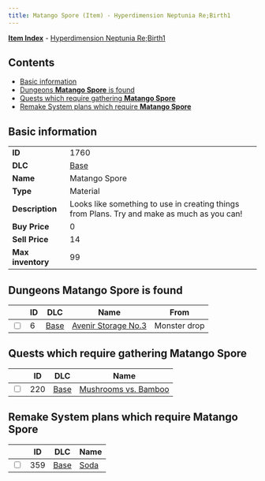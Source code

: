 ```yaml
---
title: Matango Spore (Item) - Hyperdimension Neptunia Re;Birth1
---
```


[**Item Index**](/neptunia/rb1/item/index.html) - [Hyperdimension Neptunia Re;Birth1](/neptunia/rb1)

## Contents

- [Basic information](#basic-information)
- [Dungeons **Matango Spore** is found](#dungeons-matango-spore-is-found)
- [Quests which require gathering **Matango Spore**](#quests-which-require-gathering-matango-spore)
- [Remake System plans which require **Matango Spore**](#remake-system-plans-which-require-matango-spore)

## Basic information

|   |   |
| -- | -- |
| **ID** | 1760 |
| **DLC** | [Base](/neptunia/rb1/dlc/1-base.html) |
| **Name** | Matango Spore |
| **Type** | Material |
| **Description** | Looks like something to use in creating things from Plans. Try and make as much as you can! |
| **Buy Price** | 0 |
| **Sell Price** | 14 |
| **Max inventory** | 99 |


## Dungeons **Matango Spore** is found

|    | ID | DLC | Name | From |
| -- | -- | --- | ---- | ---- |
| <input type="checkbox" id="rb1-dungeon-1-6" class="trackbox" /> | 6 | [Base](/neptunia/rb1/dlc/1-base.html) | [Avenir Storage No.3](/neptunia/rb1/dungeon/1-6-avenir-storage-no-3.html) | Monster drop |


## Quests which require gathering **Matango Spore**

|    | ID | DLC | Name |
| -- | -- | --- | ---- |
| <input type="checkbox" id="rb1-quest-1-220" class="trackbox" /> | 220 | [Base](/neptunia/rb1/dlc/1-base.html) | [Mushrooms vs. Bamboo](/neptunia/rb1/quest/1-220-mushrooms-vs-bamboo.html) |


## Remake System plans which require **Matango Spore**

|    | ID | DLC | Name |
| -- | -- | --- | ---- |
| <input type="checkbox" id="rb1-quest-1-359" class="trackbox" /> | 359 | [Base](/neptunia/rb1/dlc/1-base.html) | [Soda](/neptunia/rb1/quest/1-359-soda.html) |
